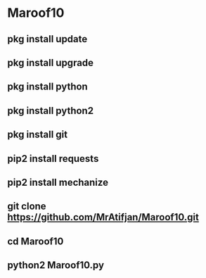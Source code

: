 # Maroof10

## pkg install update

## pkg install upgrade

## pkg install python

## pkg install python2

## pkg install git

## pip2 install requests

## pip2 install mechanize

## git clone https://github.com/MrAtifjan/Maroof10.git

## cd Maroof10


## python2 Maroof10.py
